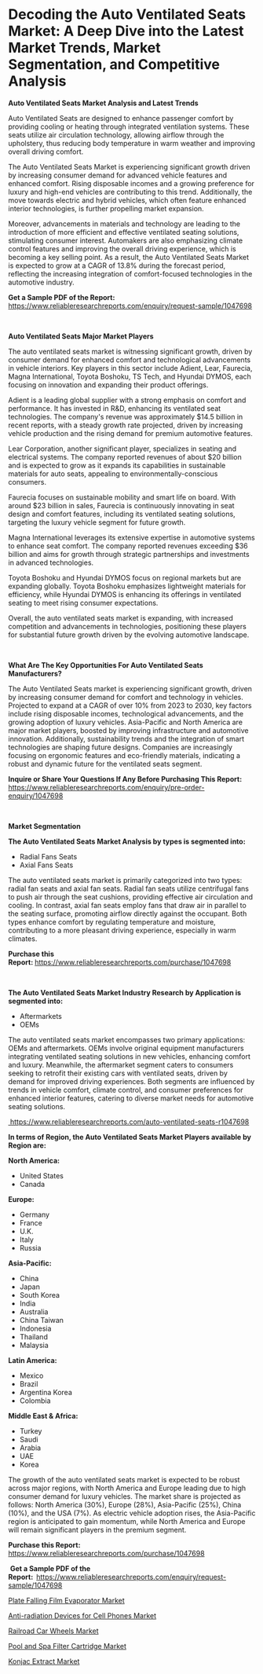 <p><h1>Decoding the Auto Ventilated Seats Market: A Deep Dive into the Latest Market Trends, Market Segmentation, and Competitive Analysis</h1></p><p><strong>Auto Ventilated Seats Market Analysis and Latest Trends</strong></p>
<p><p>Auto Ventilated Seats are designed to enhance passenger comfort by providing cooling or heating through integrated ventilation systems. These seats utilize air circulation technology, allowing airflow through the upholstery, thus reducing body temperature in warm weather and improving overall driving comfort.</p><p>The Auto Ventilated Seats Market is experiencing significant growth driven by increasing consumer demand for advanced vehicle features and enhanced comfort. Rising disposable incomes and a growing preference for luxury and high-end vehicles are contributing to this trend. Additionally, the move towards electric and hybrid vehicles, which often feature enhanced interior technologies, is further propelling market expansion. </p><p>Moreover, advancements in materials and technology are leading to the introduction of more efficient and effective ventilated seating solutions, stimulating consumer interest. Automakers are also emphasizing climate control features and improving the overall driving experience, which is becoming a key selling point. As a result, the Auto Ventilated Seats Market is expected to grow at a CAGR of 13.8% during the forecast period, reflecting the increasing integration of comfort-focused technologies in the automotive industry.</p></p>
<p><strong>Get a Sample PDF of the Report:&nbsp;</strong> <a href="https://www.reliableresearchreports.com/enquiry/request-sample/1047698?utm_campaign=8&utm_medium=2&utm_source=Github&utm_content=ia&utm_term=02112024&utm_id=auto-ventilated-seats">https://www.reliableresearchreports.com/enquiry/request-sample/1047698</a></p>
<p>&nbsp;</p>
<p><strong>Auto Ventilated Seats Major Market Players</strong></p>
<p><p>The auto ventilated seats market is witnessing significant growth, driven by consumer demand for enhanced comfort and technological advancements in vehicle interiors. Key players in this sector include Adient, Lear, Faurecia, Magna International, Toyota Boshoku, TS Tech, and Hyundai DYMOS, each focusing on innovation and expanding their product offerings.</p><p>Adient is a leading global supplier with a strong emphasis on comfort and performance. It has invested in R&D, enhancing its ventilated seat technologies. The company's revenue was approximately $14.5 billion in recent reports, with a steady growth rate projected, driven by increasing vehicle production and the rising demand for premium automotive features.</p><p>Lear Corporation, another significant player, specializes in seating and electrical systems. The company reported revenues of about $20 billion and is expected to grow as it expands its capabilities in sustainable materials for auto seats, appealing to environmentally-conscious consumers.</p><p>Faurecia focuses on sustainable mobility and smart life on board. With around $23 billion in sales, Faurecia is continuously innovating in seat design and comfort features, including its ventilated seating solutions, targeting the luxury vehicle segment for future growth.</p><p>Magna International leverages its extensive expertise in automotive systems to enhance seat comfort. The company reported revenues exceeding $36 billion and aims for growth through strategic partnerships and investments in advanced technologies.</p><p>Toyota Boshoku and Hyundai DYMOS focus on regional markets but are expanding globally. Toyota Boshoku emphasizes lightweight materials for efficiency, while Hyundai DYMOS is enhancing its offerings in ventilated seating to meet rising consumer expectations.</p><p>Overall, the auto ventilated seats market is expanding, with increased competition and advancements in technologies, positioning these players for substantial future growth driven by the evolving automotive landscape.</p></p>
<p>&nbsp;</p>
<p><strong>What Are The Key Opportunities For Auto Ventilated Seats Manufacturers?</strong></p>
<p><p>The Auto Ventilated Seats market is experiencing significant growth, driven by increasing consumer demand for comfort and technology in vehicles. Projected to expand at a CAGR of over 10% from 2023 to 2030, key factors include rising disposable incomes, technological advancements, and the growing adoption of luxury vehicles. Asia-Pacific and North America are major market players, boosted by improving infrastructure and automotive innovation. Additionally, sustainability trends and the integration of smart technologies are shaping future designs. Companies are increasingly focusing on ergonomic features and eco-friendly materials, indicating a robust and dynamic future for the ventilated seats segment.</p></p>
<p><strong>Inquire or Share Your Questions If Any Before Purchasing This Report:</strong> <a href="https://www.reliableresearchreports.com/enquiry/pre-order-enquiry/1047698?utm_campaign=8&utm_medium=2&utm_source=Github&utm_content=ia&utm_term=02112024&utm_id=auto-ventilated-seats">https://www.reliableresearchreports.com/enquiry/pre-order-enquiry/1047698</a></p>
<p>&nbsp;</p>
<p><strong>Market Segmentation</strong></p>
<p><strong>The Auto Ventilated Seats Market Analysis by types is segmented into:</strong></p>
<p><ul><li>Radial Fans Seats</li><li>Axial Fans Seats</li></ul></p>
<p><p>The auto ventilated seats market is primarily categorized into two types: radial fan seats and axial fan seats. Radial fan seats utilize centrifugal fans to push air through the seat cushions, providing effective air circulation and cooling. In contrast, axial fan seats employ fans that draw air in parallel to the seating surface, promoting airflow directly against the occupant. Both types enhance comfort by regulating temperature and moisture, contributing to a more pleasant driving experience, especially in warm climates.</p></p>
<p><strong>Purchase this Report:&nbsp;</strong><a href="https://www.reliableresearchreports.com/purchase/1047698?utm_campaign=8&utm_medium=2&utm_source=Github&utm_content=ia&utm_term=02112024&utm_id=auto-ventilated-seats">https://www.reliableresearchreports.com/purchase/1047698</a></p>
<p>&nbsp;</p>
<p><strong>The Auto Ventilated Seats Market Industry Research by Application is segmented into:</strong></p>
<p><ul><li>Aftermarkets</li><li>OEMs</li></ul></p>
<p><p>The auto ventilated seats market encompasses two primary applications: OEMs and aftermarkets. OEMs involve original equipment manufacturers integrating ventilated seating solutions in new vehicles, enhancing comfort and luxury. Meanwhile, the aftermarket segment caters to consumers seeking to retrofit their existing cars with ventilated seats, driven by demand for improved driving experiences. Both segments are influenced by trends in vehicle comfort, climate control, and consumer preferences for enhanced interior features, catering to diverse market needs for automotive seating solutions.</p></p>
<p><a href="https://www.reliableresearchreports.com/auto-ventilated-seats-r1047698?utm_campaign=8&utm_medium=2&utm_source=Github&utm_content=ia&utm_term=02112024&utm_id=auto-ventilated-seats">&nbsp;https://www.reliableresearchreports.com/auto-ventilated-seats-r1047698</a></p>
<p><strong>In terms of Region, the Auto Ventilated Seats Market Players available by Region are:</strong></p>
<p>
    <p> <strong> North America: </strong>
        <ul>
            <li>United States</li>
            <li>Canada</li>
        </ul>
        </p> 
    <p> <strong> Europe: </strong>
        <ul>
            <li>Germany</li>
            <li>France</li>
            <li>U.K.</li>
            <li>Italy</li>
            <li>Russia</li>
        </ul>
        </p> 
    <p> <strong> Asia-Pacific: </strong>
        <ul>
            <li>China</li>
            <li>Japan</li>
            <li>South Korea</li>
            <li>India</li>
            <li>Australia</li>
            <li>China Taiwan</li>
            <li>Indonesia</li>
            <li>Thailand</li>
            <li>Malaysia</li>
        </ul>
        </p> 
    <p> <strong> Latin America: </strong>
        <ul>
            <li>Mexico</li>
            <li>Brazil</li>
            <li>Argentina Korea</li>
            <li>Colombia</li>
        </ul>
        </p> 
    <p> <strong> Middle East & Africa: </strong>
        <ul>
            <li>Turkey</li>
            <li>Saudi</li>
            <li>Arabia</li>
            <li>UAE</li>
            <li>Korea</li>
        </ul>
    </p>
    </p>
<p><p>The growth of the auto ventilated seats market is expected to be robust across major regions, with North America and Europe leading due to high consumer demand for luxury vehicles. The market share is projected as follows: North America (30%), Europe (28%), Asia-Pacific (25%), China (10%), and the USA (7%). As electric vehicle adoption rises, the Asia-Pacific region is anticipated to gain momentum, while North America and Europe will remain significant players in the premium segment.</p></p>
<p><strong>Purchase this Report: </strong><a href="https://www.reliableresearchreports.com/purchase/1047698?utm_campaign=8&utm_medium=2&utm_source=Github&utm_content=ia&utm_term=02112024&utm_id=auto-ventilated-seats">https://www.reliableresearchreports.com/purchase/1047698</a></p>
<p>&nbsp;<strong>Get a Sample PDF of the Report:&nbsp;&nbsp;</strong><a href="https://www.reliableresearchreports.com/enquiry/request-sample/1047698?utm_campaign=8&utm_medium=2&utm_source=Github&utm_content=ia&utm_term=02112024&utm_id=auto-ventilated-seats">https://www.reliableresearchreports.com/enquiry/request-sample/1047698</a></p>
<p><strong></strong></p>
<p><p><a href="https://issuu.com/reportprime-2/docs/plate-falling-film-evaporator-marke_8da424f12aefcf?utm_campaign=8&utm_medium=2&utm_source=Github&utm_content=ia&utm_term=02112024&utm_id=auto-ventilated-seats">Plate Falling Film Evaporator Market</a></p><p><a href="https://www.linkedin.com/pulse/investment-opportunities-anti-radiation-devices-cell-0jo3e?utm_campaign=8&utm_medium=2&utm_source=Github&utm_content=ia&utm_term=02112024&utm_id=auto-ventilated-seats">Anti-radiation Devices for Cell Phones Market</a></p><p><a href="https://github.com/loftinirkaakcsu/Market-Research-Report-List-1/blob/main/railroad-car-wheels-market.md?utm_campaign=8&utm_medium=2&utm_source=Github&utm_content=ia&utm_term=02112024&utm_id=auto-ventilated-seats">Railroad Car Wheels Market</a></p><p><a href="https://issuu.com/reportprime-2/docs/pool-and-spa-filter-cartridge-marke_ccdd0cc289e38e?utm_campaign=8&utm_medium=2&utm_source=Github&utm_content=ia&utm_term=02112024&utm_id=auto-ventilated-seats">Pool and Spa Filter Cartridge Market</a></p><p><a href="https://medium.com/@idellaborges6n1/the-konjac-extract-market-is-anticipated-to-experience-significant-growth-with-a-projected-cagr-378984ad5e08?utm_campaign=8&utm_medium=2&utm_source=Github&utm_content=ia&utm_term=02112024&utm_id=auto-ventilated-seats">Konjac Extract Market</a></p></p>